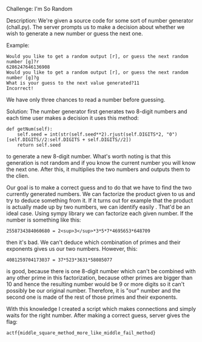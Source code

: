 Challenge: I'm So Random

Description: We're given a source code for some sort of number generator
(chall.py). The server prompts us to make a decision about whether we wish to
generate a new number or guess the next one.

Example:
```
Would you like to get a random output [r], or guess the next random number [g]?r
6286247646136908
Would you like to get a random output [r], or guess the next random number [g]?g
What is your guess to the next value generated?11
Incorrect!
```
We have only three chances to read a number before guessing.

Solution:
The number generator first generates two 8-digit numbers and each time user
makes a decision it uses this method:
```
def getNum(self):
    self.seed = int(str(self.seed**2).rjust(self.DIGITS*2, "0")[self.DIGITS//2:self.DIGITS + self.DIGITS//2])
    return self.seed
```
to generate a new 8-digit number. What's worth noting is that this generation is
not random and if you know the current number you will know the next one.
After this, it multiplies the two numbers and outputs them to the clien.

Our goal is to make a correct guess and to do that we have to find the two
currently generated numbers. We can factorize the product given to us and try to
deduce something from it. If it turns out for example that the product is
actually made up by two numbers, we can identify easily . That'd be an ideal
case.
Using sympy library we can factorize each given number.
If the number is something like this:
```
2558734384060680 = 2<sup>3</sup>*3*5*7*4695653*648709
```
then it's bad. We can't deduce which combination of primes and their exponents
gives us our two numbers. However, this:
```
4081259704173037 = 37*523*3631*58085077
```
is good, because there is one 8-digit number which can't be combined with any
other prime in this factorization, because other primes are bigger than 10 and
hence the resulting number would be 9 or more digits so it can't possibly be our
original number. Therefore, it is "our" number and the second one is made of the
rest of those primes and their exponents.

With this knowledge I created a script which makes connections and simply waits
for the right number. After making a correct guess, server gives the flag:
```
actf{middle_square_method_more_like_middle_fail_method}
```
